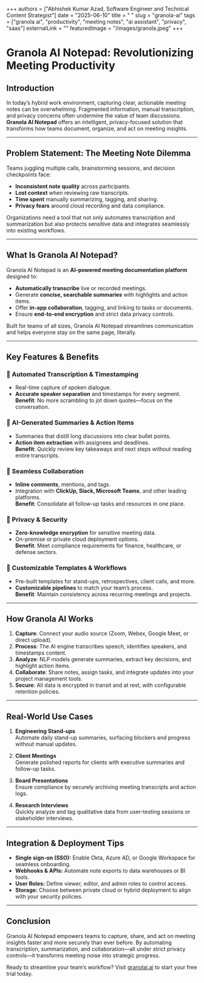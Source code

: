 +++
authors = ["Abhishek Kumar Azad, Software Engineer and Technical Content Strategist"]
date = "2025-06-10"
title = " "
slug = "granola-ai"
tags = ["granola ai", "productivity", "meeting notes", "ai assistant", "privacy", "saas"]
externalLink = ""
featuredImage = "/images/granola.jpeg"
+++

# Granola AI Notepad: Revolutionizing Meeting Productivity

## Introduction

In today’s hybrid work environment, capturing clear, actionable meeting notes can be overwhelming. Fragmented information, manual transcription, and privacy concerns often undermine the value of team discussions. **Granola AI Notepad** offers an intelligent, privacy-focused solution that transforms how teams document, organize, and act on meeting insights.

---

## Problem Statement: The Meeting Note Dilemma

Teams juggling multiple calls, brainstorming sessions, and decision checkpoints face:

- **Inconsistent note quality** across participants.  
- **Lost context** when reviewing raw transcripts.  
- **Time spent** manually summarizing, tagging, and sharing.  
- **Privacy fears** around cloud recording and data compliance.  

Organizations need a tool that not only automates transcription and summarization but also protects sensitive data and integrates seamlessly into existing workflows.

---

## What Is Granola AI Notepad?

Granola AI Notepad is an **AI-powered meeting documentation platform** designed to:

- **Automatically transcribe** live or recorded meetings.  
- Generate **concise, searchable summaries** with highlights and action items.  
- Offer **in-app collaboration**, tagging, and linking to tasks or documents.  
- Ensure **end-to-end encryption** and strict data privacy controls.  

Built for teams of all sizes, Granola AI Notepad streamlines communication and helps everyone stay on the same page, literally.

---

## Key Features & Benefits

### 🔹 Automated Transcription & Timestamping
- Real-time capture of spoken dialogue.  
- **Accurate speaker separation** and timestamps for every segment.  
**Benefit**: No more scrambling to jot down quotes—focus on the conversation.

### 🔹 AI-Generated Summaries & Action Items
- Summaries that distill long discussions into clear bullet points.  
- **Action item extraction** with assignees and deadlines.  
**Benefit**: Quickly review key takeaways and next steps without reading entire transcripts.

### 🔹 Seamless Collaboration
- **Inline comments**, mentions, and tags.  
- Integration with **ClickUp, Slack, Microsoft Teams**, and other leading platforms.  
**Benefit**: Consolidate all follow-up tasks and resources in one place.

### 🔹 Privacy & Security
- **Zero-knowledge encryption** for sensitive meeting data.  
- On-premise or private cloud deployment options.  
**Benefit**: Meet compliance requirements for finance, healthcare, or defense sectors.

### 🔹 Customizable Templates & Workflows
- Pre-built templates for stand-ups, retrospectives, client calls, and more.  
- **Customizable pipelines** to match your team’s process.  
**Benefit**: Maintain consistency across recurring meetings and projects.

---

## How Granola AI Works

1. **Capture**: Connect your audio source (Zoom, Webex, Google Meet, or direct upload).  
2. **Process**: The AI engine transcribes speech, identifies speakers, and timestamps content.  
3. **Analyze**: NLP models generate summaries, extract key decisions, and highlight action items.  
4. **Collaborate**: Share notes, assign tasks, and integrate updates into your project management tools.  
5. **Secure**: All data is encrypted in transit and at rest, with configurable retention policies.

---

## Real-World Use Cases

1. **Engineering Stand-ups**  
   Automate daily stand-up summaries, surfacing blockers and progress without manual updates.

2. **Client Meetings**  
   Generate polished reports for clients with executive summaries and follow-up tasks.

3. **Board Presentations**  
   Ensure compliance by securely archiving meeting transcripts and action logs.

4. **Research Interviews**  
   Quickly analyze and tag qualitative data from user-testing sessions or stakeholder interviews.

---

## Integration & Deployment Tips

- **Single sign-on (SSO):** Enable Okta, Azure AD, or Google Workspace for seamless onboarding.  
- **Webhooks & APIs:** Automate note exports to data warehouses or BI tools.  
- **User Roles:** Define viewer, editor, and admin roles to control access.  
- **Storage:** Choose between private cloud or hybrid deployment to align with your security policies.

---

## Conclusion

Granola AI Notepad empowers teams to capture, share, and act on meeting insights faster and more securely than ever before. By automating transcription, summarization, and collaboration—all under strict privacy controls—it transforms meeting noise into strategic progress.

Ready to streamline your team’s workflow? Visit [granolai.ai](https://granolai.ai) to start your free trial today.
